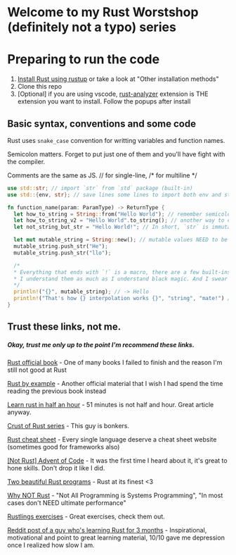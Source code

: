 
# Welcome to my Rust Worstshop (definitely not a typo) series

# Preparing to run the code
1. [Install Rust using rustup](https://www.rust-lang.org/tools/install) or take a look at "Other installation methods"
1. Clone this repo
1. [Optional] if you are using vscode, [rust-analyzer](https://marketplace.visualstudio.com/items?itemName=matklad.rust-analyzer) extension is THE extension you want to install. Follow the popups after install

## Basic syntax, conventions and some code

Rust uses `snake_case` convention for writting variables and function names.

Semicolon matters. Forget to put just one of them and you'll have fight with the compiler.

Comments are the same as JS. // for single-line, /* for multiline */ 

```rust
use std::str; // import `str` from `std` package (built-in)
use std::{env, str}; // save lines some lines to import both env and str at once.

fn function_name(param: ParamType) -> ReturnType {
  let how_to_string = String::from("Hello World"); // remember semicolons are important (;
  let how_to_string_v2 = "Hello World".to_string(); // another way to create a String type
  let not_string_but_str = "Hello World!"; // In short, `str` is immutable and have fixed size in memory, `String` is the oposite.

  let mut mutable_string = String::new(); // mutable values NEED to be properly identified
  mutable_string.push_str("He");
  mutable_string.push_str("llo");

  /*
  * Everything that ends with `!` is a macro, there are a few built-ins and you can create your own.
  * I understand them as much as I understand black magic. And I swear I don't understand black magic.
  */
  println!("{}", mutable_string); // -> Hello
  println!("That's how {} interpolation works {}", "string", "mate!") // -> That's how string interpolation works mate!
}
```

## Trust these links, not me. 
##### Okay, trust me only up to the point I'm recommend these links.
[Rust official book](https://doc.rust-lang.org/book/title-page.html) - One of many books I failed to finish and the reason I'm still not good at Rust

[Rust by example](https://doc.rust-lang.org/rust-by-example/index.html) - Another official material that I wish I had spend the time reading the previous book instead

[Learn rust in half an hour](https://fasterthanli.me/articles/a-half-hour-to-learn-rust) - 51 minutes is not half and hour. Great article anyway.

[Crust of Rust series](https://www.youtube.com/playlist?list=PLqbS7AVVErFiWDOAVrPt7aYmnuuOLYvOa) - This guy is bonkers.

[Rust cheat sheet](https://www.youtube.com/c/JonGjengset/videos) - Every single language deserve a cheat sheet website (sometimes good for frameworks also)

[[Not Rust] Advent of Code](https://adventofcode.com/2020) - It was the first time I heard about it, it's great to hone skills. Don't drop it like I did.

[Two beautiful Rust programs](https://matklad.github.io//2020/07/15/two-beautiful-programs.html) - Rust at its finest <3

[Why NOT Rust](https://matklad.github.io/2020/09/20/why-not-rust.html) - "Not All Programming is Systems Programming", "In most cases don't NEED ultimate performance"

[Rustlings exercises](https://github.com/rust-lang/rustlings) - Great exercises, check them out.

[Reddit post of a guy who's learning Rust for 3 months](https://www.reddit.com/r/rust/comments/khrt69/first_3_months_of_rust/)  - Inspirational, motivational and point to great learning material, 10/10 gave me depression once I realized how slow I am.


